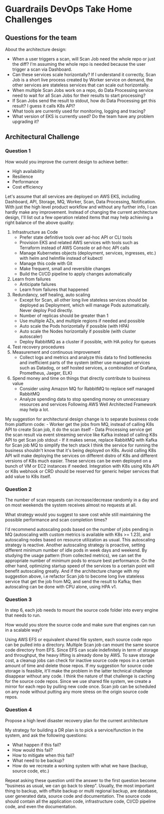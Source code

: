 # Guardrails DevOps Take Home Challenges
## Questions for the team
About the architecture design:
- When a user triggers a scan, will Scan Job need the whole repo or just the diff? I'm assuming the whole repo is needed because the user trigger a scan via Dashboard.
- Can these services scale horizontally? If I understand it correctly, Scan Job is a short live process created by Worker service on demand, the other services are stateless services that can scale out horizontally.
- When multiple Scan Jobs work on a repo, do Data Processing service need to wait for all Scan Jobs for their results to start processing?
- If Scan Jobs send the result to stdout, how do Data Processing get this result? I guess it calls K8s API?
- What tools are currently used for monitoring, logging and tracing?
- What version of EKS is currently used? Do the team have any problem upgrading it?

## Architectural Challenge
### Question 1
How would you improve the current design to achieve better:
- High availability
- Resilience
- Performance
- Cost efficiency

Let's assume that all services are deployed on AWS EKS, including Dashboard, API, Storage, MQ, Worker, Scan, Data Processing, Notification.
With just the high level product workflow and without any further info, I can hardly make any improvement. Instead of changing the current architecture design, I'll list out a few operation related items that may help achieving a right balance of the above quality:

1. Infrastructure as Code
    - Prefer state definitive tools over ad-hoc API or CLI tools
    - Provision EKS and related AWS services with tools such as Terraform instead of AWS Console or ad-hoc API calls
    - Manage Kubernetes objects (deployment, services, ingresses, etc.) with helm and helmfile instead of kubectl
    - Manage this code with Git
    - Make frequent, small and reversible changes
    - Build the CI/CD pipeline to apply changes automatically
2. Learn from failures
    - Anticipate failures
    - Learn from failures that happened
3. Redundancy, self healing, auto scaling
    - Except for Scan, all other long live stateless services should be deployed as Deployment, which will manage Pods automatically. Never deploy Pod directly.
    - Number of replicas should be greater than 1
    - Use multiple AZs, and multiple regions if needed and possible
    - Auto scale the Pods horizontally if possible (with HPA)
    - Auto scale the Nodes horizontally if possible (with cluster autoscaler)
    - Deploy RabbitMQ as a cluster if possible, with HA policy for queues
4. Test recovery procedures
5. Measurement and continuous improvement
    - Collect logs and metrics and analyze this data to find bottlenecks and inefficient parts of the system (either use managed services such as Datadog, or self hosted services, a combination of Grafana, Prometheus, Jaeger, ELK)
6. Spend money and time on things that directly contribute to business value
    - Consider using Amazon MQ for RabbitMQ to replace self managed RabbitMQ
    - Analyze spending data to stop spending money on unnecessary resources and services
Following AWS Well Architected Framework may help a lot.

My suggestion for architectural design change is to separate business code from platform code:
    - Worker get the jobs from MQ, instead of calling K8s API to create Scan job, it do the scan itself
    - Data Processing service get the scan result via event streaming service like Kafka instead of calling K8s API to get Scan job stdout
    - If it makes sense, replace RabbitMQ with Kafka for Scan job MQ to simplify the tech stack
I think the service for running the business shouldn't know that it's being deployed on K8s. Avoid calling K8s API will make deploying the services on different distro of K8s and different versions of K8s much easier. These services can be even deployed on a bunch of VM or EC2 instances if needed.
Integration with K8s using K8s API or K8s webhook or CRD should be reserved for generic helper services that add value to K8s itself.


### Question 2
The number of scan requests can increase/decrease randomly in a day and on most weekends the system receives almost no requests at all.

What strategy would you suggest to save cost while still maintaining the possible performance and scan completion times?

I'd recommend autoscaling pods based on the number of jobs pending in MQ (autoscaling with custom metrics is available with K8s >= 1.23), and autoscaling nodes based on resource utilization as usual. This autoscaling strategy is reactive.
Another autoscaling strategy is proactive, setting different minimum number of idle pods in week days and weekend. By studying the usage pattern (from collected metrics), we can set the appropriate number of minimum pods to ensure best performance.
On the other hand, optimizing startup speed of the services to a certain point will benefit autoscaling greatly.
And if the architecture change with my suggestion above, i.e refactor Scan job to become long live stateless service that get the job from MQ, and send the result to Kafka; then autoscaling can be done with CPU alone, using HPA v1.

### Question 3
In step 6, each job needs to mount the source code folder into every engine that needs to run.

How would you store the source code and make sure that engines can run in a scalable way?

Using AWS EFS or equivalent shared file system, each source code repo can be pulled into a directory. Multiple Scan job can mount the same source code directory from EFS. Since EFS can scale indefinitely in term of storage and throughput, the heavy lifting is already done by AWS. To save storage cost, a cleanup jobs can check for inactive source code repos in a certain amount of time and delete those repos.
If my suggestion for source code storage is feasible, it'll make the problem in the latter technical challenge disappear without any code. I think the nature of that challenge is caching for the source code repos. Since we use shared file system, we create a mirror for each repo by pulling new code once. Scan job can be scheduled on any node without putting any more stress on the origin source code repos.

### Question 4
Propose a high level disaster recovery plan for the current architecture

My strategy for building a DR plan is to pick a service/function in the system, and ask the following questions:
- What happen if this fail?
- How would this fail?
- How to mitigate when this fail?
- What need to be backup?
- How do we recreate a working system with what we have (backup, source code, etc.)

Repeat asking these question until the answer to the first question become "business as usual, we can go back to sleep".
Usually, the most important thing to backup, with offsite backup or multi regional backup, are database, user generated data, source code and documentation. The source code should contain all the application code, infrastructure code, CI/CD pipeline code, and even the documentation.
